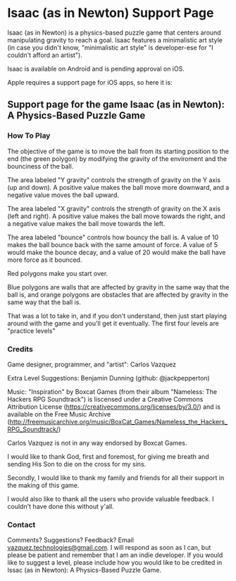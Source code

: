 # Isaac (as in Newton) Support Page

Isaac (as in Newton) is a physics-based puzzle game that centers around manipulating gravity to reach a goal. Isaac features a minimalistic art style (in case you didn't know, "minimalistic art style" is developer-ese for "I couldn't afford an artist").

Isaac is available on Android and is pending approval on iOS.

Apple requires a support page for iOS apps, so here it is:

## Support page for the game Isaac (as in Newton): A Physics-Based Puzzle Game

### How To Play
The objective of the game is to move the ball from its starting position to the end (the green polygon) by modifying the gravity of the enviroment and the bounciness of the ball.

The area labeled "Y gravity" controls the strength of gravity on the Y axis (up and down). A positive value makes the ball move more downward, and a negative value moves the ball upward.

The area labeled "X gravity" controls the strength of gravity on the X axis (left and right). A positive value makes the ball move towards the right, and a negative value makes the ball move towards the left.

The area labeled "bounce" controls how bouncy the ball is. A value of 10 makes the ball bounce back with the same amount of force. A value of 5 would make the bounce decay, and a value of 20 would make the ball have more force as it bounced.

Red polygons make you start over.

Blue polygons are walls that are affected by gravity in the same way that the ball is, and orange polygons are obstacles that are affected by gravity in the same way that the ball is.

That was a lot to take in, and if you don't understand, then just start playing around with the game and you'll get it eventually. The first four levels are "practice levels"

### Credits

Game designer, programmer, and "artist": Carlos Vazquez

Extra Level Suggestions: Benjamin Dunning (github: @jackpepperton)

Music: "Inspiration" by Boxcat Games (from their album "Nameless: The Hackers RPG Soundtrack") is liscensed under a Creative Commons Attribution License (https://creativecommons.org/licenses/by/3.0/) and is available on the Free Music Archive (http://freemusicarchive.org/music/BoxCat_Games/Nameless_the_Hackers_RPG_Soundtrack/)

Carlos Vazquez is not in any way endorsed by Boxcat Games.

I would like to thank God, first and foremost, for giving me breath and sending His Son to die on the cross for my sins.

Secondly, I would like to thank my family and friends for all their support in the making of this game.

I would also like to thank all the users who provide valuable feedback. I couldn't have done this without y'all.

### Contact
Comments? Suggestions? Feedback? Email vazquez.technologies@gmail.com. I will respond as soon as I can, but please be patient and remember that I am an indie developer. If you would like to suggest a level, please include how you would like to be credited in Issac (as in Newton): A Physics-Based Puzzle Game. 
